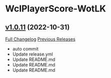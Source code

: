 # WclPlayerScore-WotLK

## [v1.0.11](https://github.com/icaca/WclPlayerScore/tree/v1.0.11) (2022-10-31)
[Full Changelog](https://github.com/icaca/WclPlayerScore/commits/v1.0.11) [Previous Releases](https://github.com/icaca/WclPlayerScore/releases)

- auto commit  
- Update release.yml  
- Update README.md  
- Update README.md  
- Update README.md  